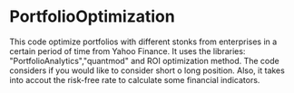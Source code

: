 # PortfolioOptimization
This code optimize  portfolios with different stonks from enterprises in a certain period of time from Yahoo Finance. 
It uses the libraries: "PortfolioAnalytics","quantmod" and ROI optimization method. The code considers if you would like to consider short o long position. Also, it takes into accout the risk-free rate to calculate some financial indicators. 
